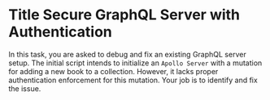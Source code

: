 # Title Secure GraphQL Server with Authentication

In this task, you are asked to debug and fix an existing GraphQL server setup. The initial script intends to initialize an `Apollo Server` with a mutation for adding a new book to a collection. However, it lacks proper authentication enforcement for this mutation. Your job is to identify and fix the issue.